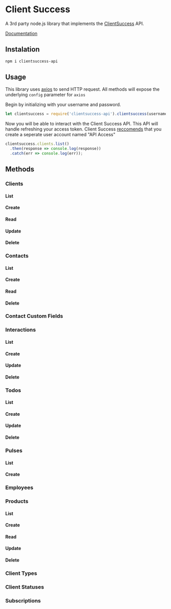 # Client Success
A 3rd party node.js library that implements the [ClientSuccess](https://www.clientsuccess.com/) API.

[Documentation](http://docs.clientsuccessapi.apiary.io/#reference)

## Instalation
```bash
npm i clientsuccess-api
```

## Usage

This library uses [axios](https://github.com/mzabriskie/axios) to send HTTP request. All methods will expose the underlying `config` parameter for `axios`

Begin by initializing with your username and password. 

```javascript
let clientsuccess = require('clientsuccess-api').clientsuccess(username, password);
```

Now you will be able to interact with the Client Success API. This API will handle refreshing your access token.
Client Success [reccomends](http://help.clientsuccess.com/advanced-features/does-clientsuccess-have-an-api) that you create a seperate user account named "API Access"

```javascript
clientsuccess.clients.list()
  .then(response => console.log(response))
  .catch(err => console.log(err));
```

## Methods

### Clients

#### List
#### Create
#### Read
#### Update
#### Delete

### Contacts

#### List
#### Create
#### Read
#### Delete

### Contact Custom Fields

### Interactions

#### List
#### Create
#### Update
#### Delete

### Todos

#### List
#### Create
#### Update
#### Delete

### Pulses

#### List
#### Create

### Employees

### Products

#### List
#### Create
#### Read
#### Update
#### Delete

### Client Types

### Client Statuses

### Subscriptions
